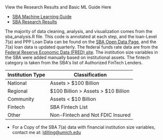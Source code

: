 View the Research Results and Basic ML Guide Here

- [SBA Machine Learning Guide](https://ldilling.github.io/sba_research_project/sba_ml_guide.html)
- [SBA Research Results](https://ldilling.github.io/sba_research_project/sba_research_results.html)

The majority of data cleaning, analysis, and visualization comes from the sba_analysis.R file. This code is annotated at each step, and the loan-Level 7(a) and PPP Loan Data can be found on the [SBA Open Data Page]([url](https://data.sba.gov/en/dataset/)), and the 7(a) loan data is updated quarterly. The federal funds rate data are from the [Federal Reserve Economic Data (FRED) site]([url](https://fred.stlouisfed.org/series/FEDFUNDS)). The institution size variables in the SBA were added manually based on institutional assets. The fintech category is taken from the SBA's list of Authorized FinTech Lenders.

| Institution Type | Classification |
| ------------- |  -------------|
| National | Assets > $100 Billion |
| Regional | $100 Billion > Assets > $10 Billion |
| Community | Assets < $10 Billion |
| Fintech | SBA Fintech List |
| Other | Non-Fintech and Not FDIC Insured |


- For a Copy of the SBA 7(a) data with financial institution size variables, contact me at: ldilling@umich.edu
